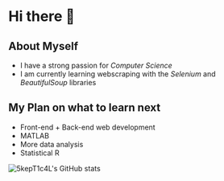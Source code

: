# Hi there 👋

## About Myself

- I have a strong passion for *Computer Science*
- I am currently learning webscraping with the *Selenium* and *BeautifulSoup* libraries

## My Plan on what to learn next

- Front-end + Back-end web development
- MATLAB
- More data analysis
- Statistical R

![5kepT1c4L's GitHub stats](https://github-readme-stats.vercel.app/api?username=5kepT1c4L&show_icons=true&theme=radical)

